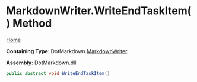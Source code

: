 <a name="_top"></a>

# MarkdownWriter\.WriteEndTaskItem\(\) Method

[Home](../../../README.md#_top)

**Containing Type**: DotMarkdown\.[MarkdownWriter](../README.md#_top)

**Assembly**: DotMarkdown\.dll

```csharp
public abstract void WriteEndTaskItem()
```

